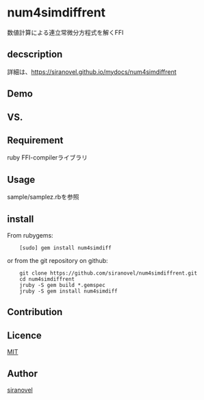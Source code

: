 num4simdiffrent
===============
数値計算による連立常微分方程式を解くFFI

## decscription ##

詳細は、https://siranovel.github.io/mydocs/num4simdiffrent  

## Demo ##

## VS. ##

## Requirement ##
ruby FFI-compilerライブラリ

## Usage ##

sample/samplez.rbを参照

## install ##

From rubygems:  
~~~
    [sudo] gem install num4simdiff
~~~

or from the git repository on github:  
~~~
    git clone https://github.com/siranovel/num4simdiffrent.git  
    cd num4simdiffrent  
    jruby -S gem build *.gemspec
    jruby -S gem install num4simdiff
~~~

## Contribution ##

## Licence ##
[MIT](LICENSE)

## Author ##

[siranovel](https://github.com/siranovel)

